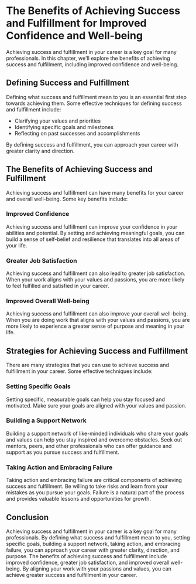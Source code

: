 The Benefits of Achieving Success and Fulfillment for Improved Confidence and Well-being
======================================================================================================================================

Achieving success and fulfillment in your career is a key goal for many professionals. In this chapter, we'll explore the benefits of achieving success and fulfillment, including improved confidence and well-being.

Defining Success and Fulfillment
--------------------------------

Defining what success and fulfillment mean to you is an essential first step towards achieving them. Some effective techniques for defining success and fulfillment include:

* Clarifying your values and priorities
* Identifying specific goals and milestones
* Reflecting on past successes and accomplishments

By defining success and fulfillment, you can approach your career with greater clarity and direction.

The Benefits of Achieving Success and Fulfillment
-------------------------------------------------

Achieving success and fulfillment can have many benefits for your career and overall well-being. Some key benefits include:

### Improved Confidence

Achieving success and fulfillment can improve your confidence in your abilities and potential. By setting and achieving meaningful goals, you can build a sense of self-belief and resilience that translates into all areas of your life.

### Greater Job Satisfaction

Achieving success and fulfillment can also lead to greater job satisfaction. When your work aligns with your values and passions, you are more likely to feel fulfilled and satisfied in your career.

### Improved Overall Well-being

Achieving success and fulfillment can also improve your overall well-being. When you are doing work that aligns with your values and passions, you are more likely to experience a greater sense of purpose and meaning in your life.

Strategies for Achieving Success and Fulfillment
------------------------------------------------

There are many strategies that you can use to achieve success and fulfillment in your career. Some effective techniques include:

### Setting Specific Goals

Setting specific, measurable goals can help you stay focused and motivated. Make sure your goals are aligned with your values and passion.

### Building a Support Network

Building a support network of like-minded individuals who share your goals and values can help you stay inspired and overcome obstacles. Seek out mentors, peers, and other professionals who can offer guidance and support as you pursue success and fulfillment.

### Taking Action and Embracing Failure

Taking action and embracing failure are critical components of achieving success and fulfillment. Be willing to take risks and learn from your mistakes as you pursue your goals. Failure is a natural part of the process and provides valuable lessons and opportunities for growth.

Conclusion
----------

Achieving success and fulfillment in your career is a key goal for many professionals. By defining what success and fulfillment mean to you, setting specific goals, building a support network, taking action, and embracing failure, you can approach your career with greater clarity, direction, and purpose. The benefits of achieving success and fulfillment include improved confidence, greater job satisfaction, and improved overall well-being. By aligning your work with your passions and values, you can achieve greater success and fulfillment in your career.
